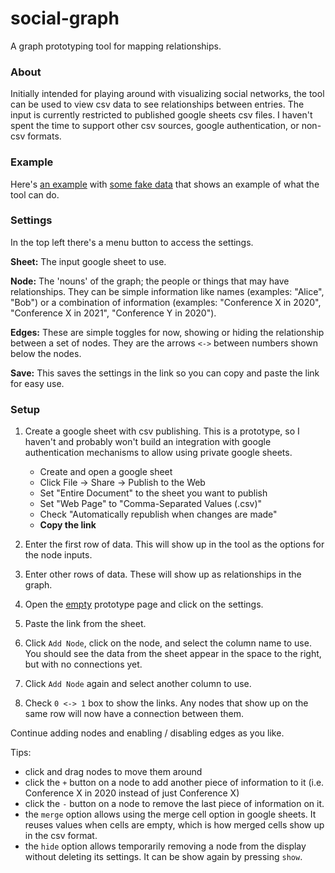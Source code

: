 # social-graph
A graph prototyping tool for mapping relationships.


### About
Initially intended for playing around with visualizing social networks, the tool can be used to view csv data to see relationships between entries. 
The input is currently restricted to published google sheets csv files. I haven't spent the time to support other csv sources, google authentication, or non-csv formats.

### Example
Here's [an example](https://jreamy.github.io/social-graph/?id=2PACX-1vQEjcHllKZ6WFjH8VTk2xmyRmoS6pg2dIW4qGEvdOoQX3w2W4CLofJ0b8B2rClE5mmozBxhx9opiBBe&gid=0&nodes=W3siZmllbGRzIjpbeyJ2YWx1ZSI6Ik5hbWUiLCJtZXJnZSI6dHJ1ZX1dLCJ2aXNpYmxlIjp0cnVlfSx7ImZpZWxkcyI6W3sidmFsdWUiOiJQcm9ncmFtIiwibWVyZ2UiOmZhbHNlfSx7InZhbHVlIjoiQ29sbGFib3JhdGlvbiIsIm1lcmdlIjpmYWxzZX1dLCJ2aXNpYmxlIjp0cnVlfV0%3D&links=W1swLDFdXQ%3D%3D&fbclid=IwAR0Ys3gN02JukeQrJY7A_rSoAVSHGAtT8bGz5R1fkJgzt50jNg2Jum92KMc) with [some fake data](https://docs.google.com/spreadsheets/d/e/2PACX-1vQEjcHllKZ6WFjH8VTk2xmyRmoS6pg2dIW4qGEvdOoQX3w2W4CLofJ0b8B2rClE5mmozBxhx9opiBBe/pubhtml?gid=0&single=true) that shows an example of what the tool can do. 

### Settings

In the top left there's a menu button to access the settings.

**Sheet:** The input google sheet to use.

**Node:** The 'nouns' of the graph; the people or things that may have relationships. They can be simple information like names (examples: "Alice", "Bob") or a combination of information (examples: "Conference X in 2020", "Conference X in 2021", "Conference Y in 2020"). 

**Edges:** These are simple toggles for now, showing or hiding the relationship between a set of nodes. They are the arrows `<->` between numbers shown below the nodes.

**Save:** This saves the settings in the link so you can copy and paste the link for easy use.

### Setup

1. Create a google sheet with csv publishing. This is a prototype, so I haven't and probably won't build an integration with google authentication mechanisms to allow using private google sheets.
    
    - Create and open a google sheet
    - Click File -> Share -> Publish to the Web
    - Set "Entire Document" to the sheet you want to publish
    - Set "Web Page" to "Comma-Separated Values (.csv)"
    - Check "Automatically republish when changes are made"
    - **Copy the link**

2. Enter the first row of data. This will show up in the tool as the options for the node inputs.

3. Enter other rows of data. These will show up as relationships in the graph.

4. Open the [empty](https://jreamy.github.io/social-graph/) prototype page and click on the settings.

5. Paste the link from the sheet.

6. Click `Add Node`, click on the node, and select the column name to use. You should see the data from the sheet appear in the space to the right, but with no connections yet.

7. Click `Add Node` again and select another column to use.

8. Check `0 <-> 1` box to show the links. Any nodes that show up on the same row will now have a connection between them.

Continue adding nodes and enabling / disabling edges as you like.

Tips:
 - click and drag nodes to move them around
 - click the `+` button on a node to add another piece of information to it (i.e. Conference X in 2020 instead of just Conference X)
 - click the `-` button on a node to remove the last piece of information on it.
 - the `merge` option allows using the merge cell option in google sheets. It reuses values when cells are empty, which is how merged cells show up in the csv format.
 - the `hide` option allows temporarily removing a node from the display without deleting its settings. It can be show again by pressing `show`.

